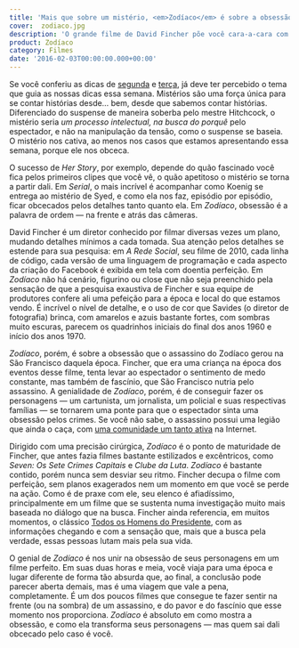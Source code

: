 ```yaml
---
title: 'Mais que sobre um mistério, <em>Zodíaco</em> é sobre a obsessão que ele gera'
cover:  zodiaco.jpg
description: 'O grande filme de David Fincher põe você cara-a-cara com um assassino.'
product: Zodíaco
category: Filmes
date: '2016-02-03T00:00:00.000+00:00'
---
```


Se você conferiu as dicas de [segunda](her-story-e-estranho-porem-unico.html) e [terça](serial-faz-historia-a-cada-episodio.html), já deve ter percebido o tema que guia as nossas dicas essa semana. Mistérios são uma força única para se contar histórias desde… bem, desde que sabemos contar histórias. Diferenciado do suspense de maneira soberba pelo mestre Hitchcock, o mistério seria _um processo intelectual, na busca do porquê_ pelo espectador, e não na manipulação da tensão, como o suspense se baseia. O mistério nos cativa, ao menos nos casos que estamos apresentando essa semana, porque ele nos obceca.

O sucesso de _Her Story_, por exemplo, depende do quão fascinado você fica pelos primeiros clipes que você vê, o quão apetitoso o mistério se torna a partir dali. Em _Serial_, o mais incrível é acompanhar como Koenig se entrega ao mistério de Syed, e como ela nos faz, episódio por episódio, ficar obcecados pelos detalhes tanto quanto ela. Em _Zodíaco_, obsessão é a palavra de ordem — na frente e atrás das câmeras.

David Fincher é um diretor conhecido por filmar diversas vezes um plano, mudando detalhes mínimos a cada tomada. Sua atenção pelos detalhes se estende para sua pesquisa: em _A Rede Social_, seu filme de 2010, cada linha de código, cada versão de uma linguagem de programação e cada aspecto da criação do Facebook é exibida em tela com doentia perfeição. Em _Zodíaco_ não há cenário, figurino ou close que não seja preenchido pela sensação de que a pesquisa exaustiva de Fincher e sua equipe de produtores confere ali uma pefeição para a época e local do que estamos vendo. É incrível o nível de detalhe, e o uso de cor que Savides (o diretor de fotografia) brinca, com amarelos e azuis bastante fortes, com sombras muito escuras, parecem os quadrinhos iniciais do final dos anos 1960 e início dos anos 1970.

_Zodíaco_, porém, é sobre a obsessão que o assassino do Zodíaco gerou na São Francisco daquela época. Fincher, que era uma criança na época dos eventos desse filme, tenta levar ao espectador o sentimento de medo constante, mas também de fascínio, que São Francisco nutria pelo assassino. A genialidade de _Zodíaco_, porém, é de conseguir fazer os personagens — um cartunista, um jornalista, um policial e suas respectivas famílias — se tornarem uma ponte para que o espectador sinta uma obsessão pelos crimes. Se você não sabe, o assassino possui uma legião que ainda o caça, com [uma comunidade um tanto ativa](http://reddit.com/r/zodiackiller) na Internet.

Dirigido com uma precisão cirúrgica, _Zodíaco_ é o ponto de maturidade de Fincher, que antes fazia filmes bastante estilizados e excêntricos, como _Seven: Os Sete Crimes Capitais_ e _Clube da Luta_. _Zodíaco_ é bastante contido, porém nunca sem desviar seu ritmo. Fincher decupa o filme com perfeição, sem planos exagerados nem um momento em que você se perde na ação. Como é de praxe com ele, seu elenco é afiadíssimo, principalmente em um filme que se sustenta numa investigação muito mais baseada no diálogo que na busca. Fincher ainda referencia, em muitos momentos, o clássico [Todos os Homens do Presidente](todos-os-homens-do-presidente.html), com as informações chegando e com a sensação que, mais que a busca pela verdade, essas pessoas lutam mais pela sua vida.

O genial de _Zodíaco_ é nos unir na obsessão de seus personagens em um filme perfeito. Em suas duas horas e meia, você viaja para uma época e lugar diferente de forma tão absurda que, ao final, a conclusão pode parecer aberta demais, mas é uma viagem que vale a pena, completamente. É um dos poucos filmes que consegue te fazer sentir na frente (ou na sombra) de um assassino, e do pavor e do fascínio que esse momento nos proporciona. _Zodíaco_ é absoluto em como mostra a obsessão, e como ela transforma seus personagens — mas quem sai dali obcecado pelo caso é você.
